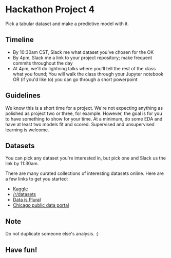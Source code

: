 # Hackathon Project 4

Pick a tabular dataset and make a predictive model with it. 

## Timeline

- By 10:30am CST, Slack me what dataset you've chosen for the OK
- By 4pm, Slack me a link to your project repository; make frequent commits throughout the day
- At 4pm, we'll do lightning talks where you'll tell the rest of the class what you found; You will walk the class through your Jupyter notebook OR (if you'd like to) you can go through a short powerpoint

## Guidelines

We know this is a short time for a project. We're not expecting anything as polished as project two or three, for example. However, the goal is for you to have something to show for your time. At a minimum, do some EDA and have at least two models fit and scored. Supervised and unsupervised learning is welcome.

## Datasets

You can pick any dataset you're interested in, but pick one and Slack us the link by 11:30am. 

There are many curated collections of interesting datasets online. Here are a few links to get you started:

- [Kaggle](https://www.kaggle.com/datasets)
- [/r/datasets](https://www.reddit.com/r/datasets/)
- [Data is Plural](https://docs.google.com/spreadsheets/d/1wZhPLMCHKJvwOkP4juclhjFgqIY8fQFMemwKL2c64vk/edit#gid=0)
- [Chicago public data portal](https://data.cityofchicago.org/)

## Note

Do not duplicate someone else's analysis. :)

## Have fun!

